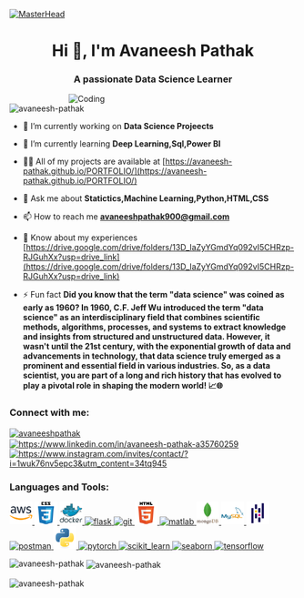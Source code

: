 [![MasterHead](https://media.licdn.com/dms/image/C4D12AQGD_su1k14bYA/article-cover_image-shrink_600_2000/0/1583217311227?e=2147483647&v=beta&t=s_7cvkGjyfNTp2x6mnsiPFUfbPhWyvnMIavE_na62bE)](https://Avaneesh-Pathak.io)
<h1 align="center">Hi 👋, I'm Avaneesh Pathak</h1>
<h3 align="center">A passionate Data Science Learner</h3>

<img align="right" alt="Coding" width="400" src="https://encrypted-tbn0.gstatic.com/images?q=tbn:ANd9GcSRXCNPbRCeMO1xoSfGhZNiu5TSKMNpYk1ldajDhcc7LYHECR2i4pVpEGDHoKoLTOHn5fg&usqp=CAU">

<p align="left"> <img src="https://komarev.com/ghpvc/?username=avaneesh-pathak&label=Profile%20views&color=0e75b6&style=flat" alt="avaneesh-pathak" /> </p>

- 🔭 I’m currently working on **Data Science Projeects**

- 🌱 I’m currently learning **Deep Learning,Sql,Power BI**

- 👨‍💻 All of my projects are available at [https://avaneesh-pathak.github.io/PORTFOLIO/](https://avaneesh-pathak.github.io/PORTFOLIO/)

- 💬 Ask me about **Statictics,Machine Learning,Python,HTML,CSS**

- 📫 How to reach me **avaneeshpathak900@gmail.com**

- 📄 Know about my experiences [https://drive.google.com/drive/folders/13D_laZyYGmdYq092vI5CHRzp-RJGuhXx?usp=drive_link](https://drive.google.com/drive/folders/13D_laZyYGmdYq092vI5CHRzp-RJGuhXx?usp=drive_link)

- ⚡ Fun fact **Did you know that the term "data science" was coined as early as 1960? In 1960, C.F. Jeff Wu introduced the term "data science" as an interdisciplinary field that combines scientific methods, algorithms, processes, and systems to extract knowledge and insights from structured and unstructured data. However, it wasn't until the 21st century, with the exponential growth of data and advancements in technology, that data science truly emerged as a prominent and essential field in various industries. So, as a data scientist, you are part of a long and rich history that has evolved to play a pivotal role in shaping the modern world! 📈🌐**



<h3 align="left">Connect with me:</h3>
<p align="left">
<a href="https://dev.to/avaneeshpathak" target="blank"><img align="center" src="https://raw.githubusercontent.com/rahuldkjain/github-profile-readme-generator/master/src/images/icons/Social/devto.svg" alt="avaneeshpathak" height="30" width="40" /></a>
<a href="https://linkedin.com/in/https://www.linkedin.com/in/avaneesh-pathak-a35760259" target="blank"><img align="center" src="https://raw.githubusercontent.com/rahuldkjain/github-profile-readme-generator/master/src/images/icons/Social/linked-in-alt.svg" alt="https://www.linkedin.com/in/avaneesh-pathak-a35760259" height="30" width="40" /></a>
<a href="https://instagram.com/https://www.instagram.com/invites/contact/?i=1wuk76nv5epc3&utm_content=34tq945" target="blank"><img align="center" src="https://raw.githubusercontent.com/rahuldkjain/github-profile-readme-generator/master/src/images/icons/Social/instagram.svg" alt="https://www.instagram.com/invites/contact/?i=1wuk76nv5epc3&utm_content=34tq945" height="30" width="40" /></a>
</p>

<h3 align="left">Languages and Tools:</h3>
<p align="left"> <a href="https://aws.amazon.com" target="_blank" rel="noreferrer"> <img src="https://raw.githubusercontent.com/devicons/devicon/master/icons/amazonwebservices/amazonwebservices-original-wordmark.svg" alt="aws" width="40" height="40"/> </a> <a href="https://www.w3schools.com/css/" target="_blank" rel="noreferrer"> <img src="https://raw.githubusercontent.com/devicons/devicon/master/icons/css3/css3-original-wordmark.svg" alt="css3" width="40" height="40"/> </a> <a href="https://www.docker.com/" target="_blank" rel="noreferrer"> <img src="https://raw.githubusercontent.com/devicons/devicon/master/icons/docker/docker-original-wordmark.svg" alt="docker" width="40" height="40"/> </a> <a href="https://flask.palletsprojects.com/" target="_blank" rel="noreferrer"> <img src="https://www.vectorlogo.zone/logos/pocoo_flask/pocoo_flask-icon.svg" alt="flask" width="40" height="40"/> </a> <a href="https://git-scm.com/" target="_blank" rel="noreferrer"> <img src="https://www.vectorlogo.zone/logos/git-scm/git-scm-icon.svg" alt="git" width="40" height="40"/> </a> <a href="https://www.w3.org/html/" target="_blank" rel="noreferrer"> <img src="https://raw.githubusercontent.com/devicons/devicon/master/icons/html5/html5-original-wordmark.svg" alt="html5" width="40" height="40"/> </a> <a href="https://www.mathworks.com/" target="_blank" rel="noreferrer"> <img src="https://upload.wikimedia.org/wikipedia/commons/2/21/Matlab_Logo.png" alt="matlab" width="40" height="40"/> </a> <a href="https://www.mongodb.com/" target="_blank" rel="noreferrer"> <img src="https://raw.githubusercontent.com/devicons/devicon/master/icons/mongodb/mongodb-original-wordmark.svg" alt="mongodb" width="40" height="40"/> </a> <a href="https://www.mysql.com/" target="_blank" rel="noreferrer"> <img src="https://raw.githubusercontent.com/devicons/devicon/master/icons/mysql/mysql-original-wordmark.svg" alt="mysql" width="40" height="40"/> </a> <a href="https://pandas.pydata.org/" target="_blank" rel="noreferrer"> <img src="https://raw.githubusercontent.com/devicons/devicon/2ae2a900d2f041da66e950e4d48052658d850630/icons/pandas/pandas-original.svg" alt="pandas" width="40" height="40"/> </a> <a href="https://postman.com" target="_blank" rel="noreferrer"> <img src="https://www.vectorlogo.zone/logos/getpostman/getpostman-icon.svg" alt="postman" width="40" height="40"/> </a> <a href="https://www.python.org" target="_blank" rel="noreferrer"> <img src="https://raw.githubusercontent.com/devicons/devicon/master/icons/python/python-original.svg" alt="python" width="40" height="40"/> </a> <a href="https://pytorch.org/" target="_blank" rel="noreferrer"> <img src="https://www.vectorlogo.zone/logos/pytorch/pytorch-icon.svg" alt="pytorch" width="40" height="40"/> </a> <a href="https://scikit-learn.org/" target="_blank" rel="noreferrer"> <img src="https://upload.wikimedia.org/wikipedia/commons/0/05/Scikit_learn_logo_small.svg" alt="scikit_learn" width="40" height="40"/> </a> <a href="https://seaborn.pydata.org/" target="_blank" rel="noreferrer"> <img src="https://seaborn.pydata.org/_images/logo-mark-lightbg.svg" alt="seaborn" width="40" height="40"/> </a> <a href="https://www.tensorflow.org" target="_blank" rel="noreferrer"> <img src="https://www.vectorlogo.zone/logos/tensorflow/tensorflow-icon.svg" alt="tensorflow" width="40" height="40"/> </a> </p>

<p><img align="left" src="https://github-readme-stats.vercel.app/api/top-langs?username=avaneesh-pathak&show_icons=true&locale=en&layout=compact" alt="avaneesh-pathak" /></p>

<p>&nbsp;<img align="center" src="https://github-readme-stats.vercel.app/api?username=avaneesh-pathak&show_icons=true&locale=en" alt="avaneesh-pathak" /></p>

<p><img align="center" src="https://github-readme-streak-stats.herokuapp.com/?user=avaneesh-pathak&" alt="avaneesh-pathak" /></p>

